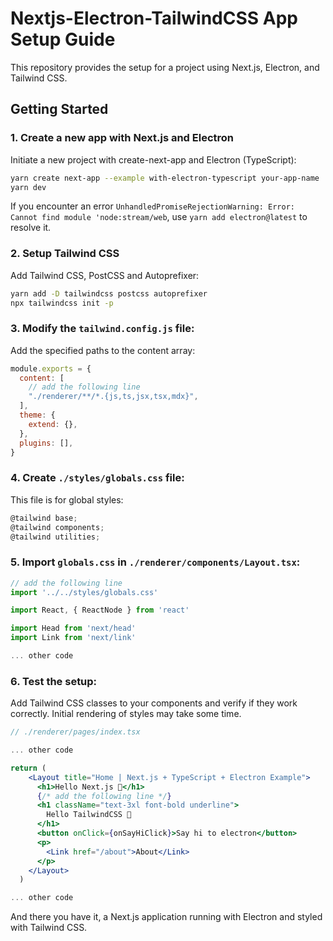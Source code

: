 # Nextjs-Electron-TailwindCSS App Setup Guide

This repository provides the setup for a project using Next.js, Electron, and Tailwind CSS.

## Getting Started

### 1. Create a new app with Next.js and Electron

Initiate a new project with create-next-app and Electron (TypeScript):

```bash
yarn create next-app --example with-electron-typescript your-app-name
yarn dev
```
If you encounter an error `UnhandledPromiseRejectionWarning: Error: Cannot find module 'node:stream/web`, use `yarn add electron@latest` to resolve it.

### 2. Setup Tailwind CSS

Add Tailwind CSS, PostCSS and Autoprefixer:

```bash
yarn add -D tailwindcss postcss autoprefixer
npx tailwindcss init -p
```

### 3. Modify the `tailwind.config.js` file:

Add the specified paths to the content array:

```jsx
module.exports = {
  content: [
    // add the following line
    "./renderer/**/*.{js,ts,jsx,tsx,mdx}",
  ],
  theme: {
    extend: {},
  },
  plugins: [],
}
```

### 4. Create `./styles/globals.css` file:

This file is for global styles:

```jsx
@tailwind base;
@tailwind components;
@tailwind utilities;
```

### 5. Import `globals.css` in `./renderer/components/Layout.tsx`:

```jsx
// add the following line
import '../../styles/globals.css'

import React, { ReactNode } from 'react'

import Head from 'next/head'
import Link from 'next/link'

... other code
```

### 6. Test the setup:

Add Tailwind CSS classes to your components and verify if they work correctly. Initial rendering of styles may take some time.

```jsx
// ./renderer/pages/index.tsx

... other code

return (
    <Layout title="Home | Next.js + TypeScript + Electron Example">
      <h1>Hello Next.js 👋</h1>
      {/* add the following line */}
      <h1 className="text-3xl font-bold underline">
        Hello TailwindCSS 👋
      </h1>
      <button onClick={onSayHiClick}>Say hi to electron</button>
      <p>
        <Link href="/about">About</Link>
      </p>
    </Layout>
  )

... other code
```

And there you have it, a Next.js application running with Electron and styled with Tailwind CSS.
